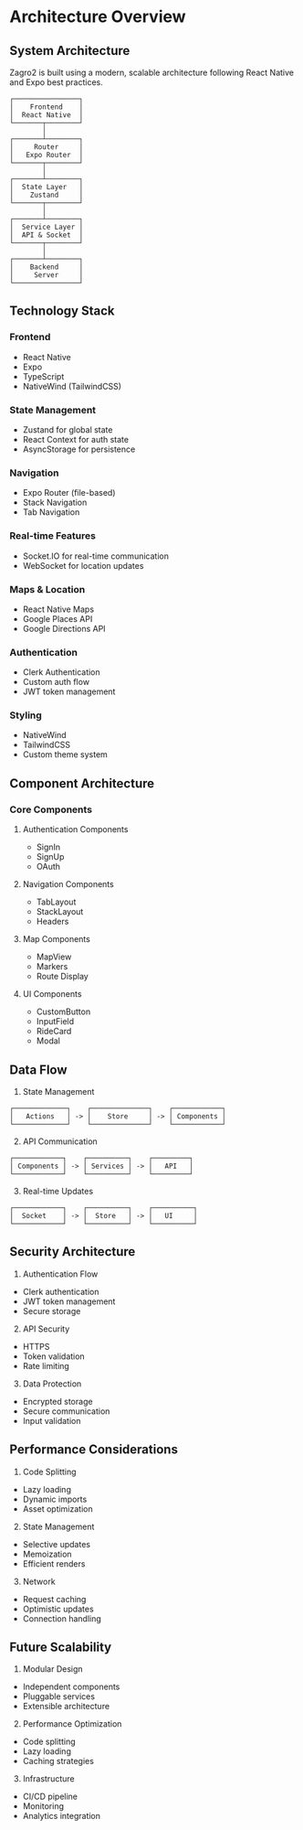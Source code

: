# Architecture Overview

## System Architecture

Zagro2 is built using a modern, scalable architecture following React Native and Expo best practices.

```
┌────────────────┐
│    Frontend    │
│  React Native  │
└───────┬────────┘
        │
┌───────┴────────┐
│     Router     │
│   Expo Router  │
└───────┬────────┘
        │
┌───────┴────────┐
│  State Layer   │
│    Zustand     │
└───────┬────────┘
        │
┌───────┴────────┐
│  Service Layer │
│  API & Socket  │
└───────┬────────┘
        │
┌───────┴────────┐
│    Backend     │
│     Server     │
└────────────────┘
```

## Technology Stack

### Frontend
- React Native
- Expo
- TypeScript
- NativeWind (TailwindCSS)

### State Management
- Zustand for global state
- React Context for auth state
- AsyncStorage for persistence

### Navigation
- Expo Router (file-based)
- Stack Navigation
- Tab Navigation

### Real-time Features
- Socket.IO for real-time communication
- WebSocket for location updates

### Maps & Location
- React Native Maps
- Google Places API
- Google Directions API

### Authentication
- Clerk Authentication
- Custom auth flow
- JWT token management

### Styling
- NativeWind
- TailwindCSS
- Custom theme system

## Component Architecture

### Core Components
1. Authentication Components
   - SignIn
   - SignUp
   - OAuth

2. Navigation Components
   - TabLayout
   - StackLayout
   - Headers

3. Map Components
   - MapView
   - Markers
   - Route Display

4. UI Components
   - CustomButton
   - InputField
   - RideCard
   - Modal

## Data Flow

1. State Management
```
┌─────────────┐    ┌──────────────┐    ┌────────────┐
│   Actions   │ -> │    Store     │ -> │ Components │
└─────────────┘    └──────────────┘    └────────────┘
```

2. API Communication
```
┌────────────┐    ┌──────────┐    ┌─────────┐
│ Components │ -> │ Services │ -> │   API   │
└────────────┘    └──────────┘    └─────────┘
```

3. Real-time Updates
```
┌────────────┐    ┌──────────┐    ┌──────────┐
│  Socket    │ -> │  Store   │ -> │   UI     │
└────────────┘    └──────────┘    └──────────┘
```

## Security Architecture

1. Authentication Flow
- Clerk authentication
- JWT token management
- Secure storage

2. API Security
- HTTPS
- Token validation
- Rate limiting

3. Data Protection
- Encrypted storage
- Secure communication
- Input validation

## Performance Considerations

1. Code Splitting
- Lazy loading
- Dynamic imports
- Asset optimization

2. State Management
- Selective updates
- Memoization
- Efficient renders

3. Network
- Request caching
- Optimistic updates
- Connection handling

## Future Scalability

1. Modular Design
- Independent components
- Pluggable services
- Extensible architecture

2. Performance Optimization
- Code splitting
- Lazy loading
- Caching strategies

3. Infrastructure
- CI/CD pipeline
- Monitoring
- Analytics integration
